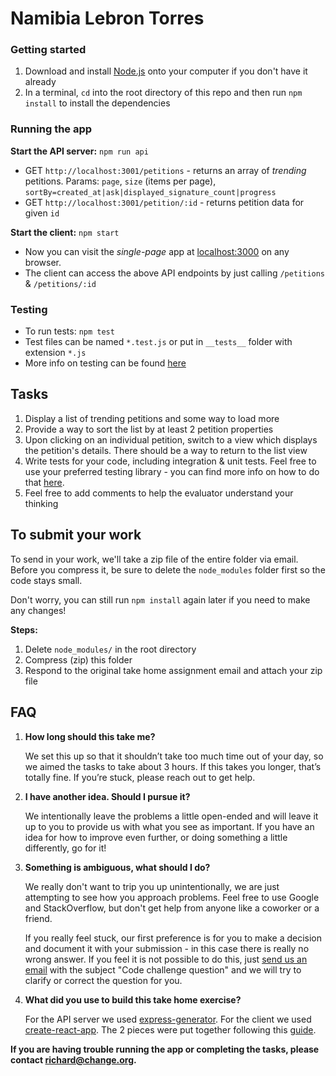 # Namibia Lebron Torres
### Getting started

1. Download and install [Node.js](https://nodejs.org) onto your computer if you don't have it already
1. In a terminal, `cd` into the root directory of this repo and then run `npm install` to install the dependencies

### Running the app

**Start the API server:** `npm run api`

- GET `http://localhost:3001/petitions` - returns an array of _trending_ petitions. Params: `page`, `size` (items per page), `sortBy=created_at|ask|displayed_signature_count|progress`
- GET `http://localhost:3001/petition/:id` - returns petition data for given `id`

**Start the client:** `npm start`

- Now you can visit the _single-page_ app at [localhost:3000](http://localhost:3000) on any browser.
- The client can access the above API endpoints by just calling `/petitions` & `/petitions/:id`

### Testing

- To run tests: `npm test`
- Test files can be named `*.test.js` or put in `__tests__` folder with extension `*.js`
- More info on testing can be found [here](https://facebook.github.io/create-react-app/docs/running-tests)

## Tasks

1. Display a list of trending petitions and some way to load more
1. Provide a way to sort the list by at least 2 petition properties
1. Upon clicking on an individual petition, switch to a view which displays the petition's details. There should be a way to return to the list view
1. Write tests for your code, including integration & unit tests. Feel free to use your preferred testing library - you can find more info on how to do that [here](https://facebook.github.io/create-react-app/docs/running-tests).
1. Feel free to add comments to help the evaluator understand your thinking

## To submit your work

To send in your work, we'll take a zip file of the entire folder via email. Before you compress it, be sure to delete the `node_modules` folder first so the code stays small.

Don't worry, you can still run `npm install` again later if you need to make any changes!

**Steps:**

1. Delete `node_modules/` in the root directory
1. Compress (zip) this folder
1. Respond to the original take home assignment email and attach your zip file

## FAQ

1. **How long should this take me?**

   We set this up so that it shouldn’t take too much time out of your day, so
   we aimed the tasks to take about 3 hours. If this takes you longer, that’s
   totally fine. If you’re stuck, please reach out to get help.

2. **I have another idea. Should I pursue it?**

   We intentionally leave the problems a little open-ended and will leave
   it up to you to provide us with what you see as important. If you have an
   idea for how to improve even further, or doing something a little differently,
   go for it!

3. **Something is ambiguous, what should I do?**

   We really don't want to trip you up unintentionally, we are just attempting
   to see how you approach problems. Feel free to use Google and StackOverflow,
   but don't get help from anyone like a coworker or a friend.

   If you really feel stuck, our first preference is for you to make a
   decision and document it with your submission - in this case there is
   really no wrong answer. If you feel it is not possible to do this,
   just [send us an email](mailto:recruiting@change.org) with the subject
   "Code challenge question" and we will try to clarify or correct the
   question for you.

4. **What did you use to build this take home exercise?**

   For the API server we used [express-generator](https://expressjs.com/en/starter/generator.html).
   For the client we used [create-react-app](https://reactjs.org/docs/create-a-new-react-app.html).
   The 2 pieces were put together following this [guide](https://daveceddia.com/create-react-app-express-backend/).

**If you are having trouble running the app or completing the tasks, please contact richard@change.org.**

